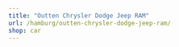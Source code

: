 ```yaml
---
title: "Outten Chrysler Dodge Jeep RAM"
url: /hamburg/outten-chrysler-dodge-jeep-ram/
shop: car
---
```

